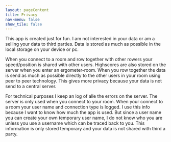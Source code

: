 ```yaml
---
layout: pageContent
title: Privacy
nav-menu: false
show_tile: false
---
```


This app is created just for fun. I am not interested in your data or am a selling your data to third parties. Data is stored as much as possible in the local storage on your device or pc. 

When you connect to a room and row together with other rowers your speed/position is shared with other users. Highscores are also stored on the server when you enter an ergometer-room. When you row together the data is send as much as possible directly to the other users in your room using peer to peer technology. This gives more privacy because your data is not send to a central server.

For technical purposes I keep an log of alle the errors on the server. The server is only used when you connect to your room. When your connect to a room your user name and connection type is logged. I use this info because I want to know how much the app is used. But since a user name you can create your own temporary user name, I do not know who you are unless you use a username which can be traced back to you. This information is only stored temporary and your data is not shared with third a party.
